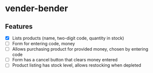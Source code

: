 # vender-bender

## Features

- [x] Lists products (name, two-digit code, quantity in stock)
- [ ] Form for entering code, money
- [ ] Allows purchasing product for provided money, chosen by entering code
- [ ] Form has a cancel button that clears money entered
- [ ] Product listing has stock level, allows restocking when depleted
